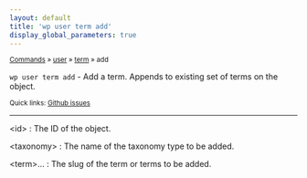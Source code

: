 ```yaml
---
layout: default
title: 'wp user term add'
display_global_parameters: true
---
```


<small>[Commands](/commands/) &raquo; [user](/commands/user/) &raquo; [term](/commands/user/term/) &raquo; add</small>

`wp user term add` - Add a term. Appends to existing set of terms on the object.

<small>Quick links: <a href="https://github.com/wp-cli/wp-cli/issues?q=is%3Aopen+label%3Acommand%3Auser-term-add+sort%3Aupdated-desc">Github issues</a></small>

<hr />

&lt;id&gt;
: The ID of the object.

&lt;taxonomy&gt;
: The name of the taxonomy type to be added.

&lt;term&gt;...
: The slug of the term or terms to be added.



